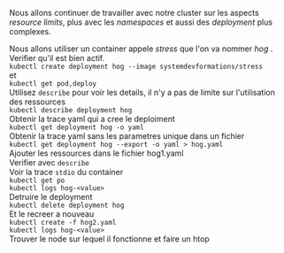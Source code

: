 Nous allons continuer de travailler avec notre cluster sur les aspects *resource limits*, 
plus avec les *namespaces* et aussi des *deployment* plus complexes. 

Nous allons utiliser un container appele *stress* que l'on va nommer *hog* .   
Verifier qu'il est bien actif.  
``kubectl create deployment hog --image systemdevformations/stress``  
et  
``kubectl get pod,deploy``  
Utilisez ``describe`` pour voir les details, il n'y a pas de limite sur l'utilisation des ressources  
``kubectl describe deployment hog``  
Obtenir la trace yaml qui a cree le deploiment  
``kubectl get deployment hog -o yaml``  
Obtenir la trace yaml sans les parametres unique dans un fichier   
``kubectl get deployment hog --export -o yaml > hog.yaml``  
Ajouter les ressources dans le fichier hog1.yaml  
Verifier avec ``describe``    
Voir la trace ``stdio`` du container  
``kubectl get po``  
``kubectl logs hog-<value>``  
Detruire le deployment  
``kubectl delete deployment hog``  
Et le recreer a nouveau   
 ``kubectl create -f hog2.yaml``  
 ``kubectl logs hog-<value>``  
Trouver le node sur lequel il fonctionne et faire un htop 